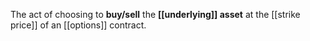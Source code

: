 The act of choosing to **buy/sell** the **[[underlying]] asset** at the [[strike price]] of an [[options]] contract.